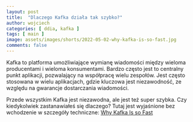 ```yaml
---
layout: post
title:  "Dlaczego Kafka działa tak szybko?"
author: wojciech
categories: [ ddia, kafka ]
tags: [ main ]
image: assets/images/shorts/2022-05-02-why-kafka-is-so-fast.jpg
comments: false
---
```


Kafka to platforma umożliwiające wymianę wiadomości między wieloma producentami i wieloma konsumentami. Bardzo często
jest to centralny punkt aplikacji, pozwalający na współpracę wielu zespołów. Jest często stosowana w wielu aplikacjach,
gdzie kluczowa jest niezawodność, ze względu na gwarancje dostarczania wiadomości.

Przede wszystkim Kafka jest niezawodna, ale jest też super szybka. Czy kiedykolwiek zastanawiałeś się dlaczego? Tutaj
jest wyjaśnione bez wchodzenie w szczegóły techniczne:
[Why Kafka Is so Fast](https://medium.com/swlh/why-kafka-is-so-fast-bde0d987cd03)